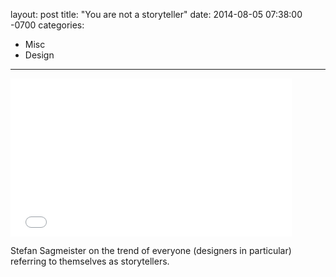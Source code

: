 layout: post
title:  "You are not a storyteller"
date:   2014-08-05 07:38:00 -0700
categories:
  - Misc
  - Design
---

<iframe class="embedly-embed" src="//cdn.embedly.com/widgets/media.html?src=https%3A%2F%2Fplayer.vimeo.com%2Fvideo%2F98368484&url=https%3A%2F%2Fvimeo.com%2F98368484&image=http%3A%2F%2Fi.vimeocdn.com%2Fvideo%2F479059983_1280.jpg&key=d815972c91e546edb5d2d02e509f8b1c&type=text%2Fhtml&schema=vimeo" width="450" height="253" scrolling="no" frameborder="0" allowfullscreen></iframe>

Stefan Sagmeister on the trend of everyone (designers in particular) referring to themselves as storytellers.

